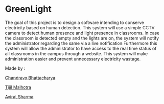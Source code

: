 # GreenLight
The goal of this project is to design a software intending to conserve electricity based on human detection. This system will use a simple CCTV camera to detect human presence and light presence in classrooms. In case the classroom is detected empty and the lights are on, the system will notify the administrator regarding the same via a live notification Furthermore this system will allow the administrator to have access to the real time status of all classrooms in the campus through a website. This system will make administration easier and prevent unnecessary electricity wastage.

Made by :

[Chandravo Bhattacharya](https://github.com/Chandravo)

[Tijil Malhotra](https://github.com/tijilM)

[Avirat Sharma](https://github.com/Avirat201189221)
